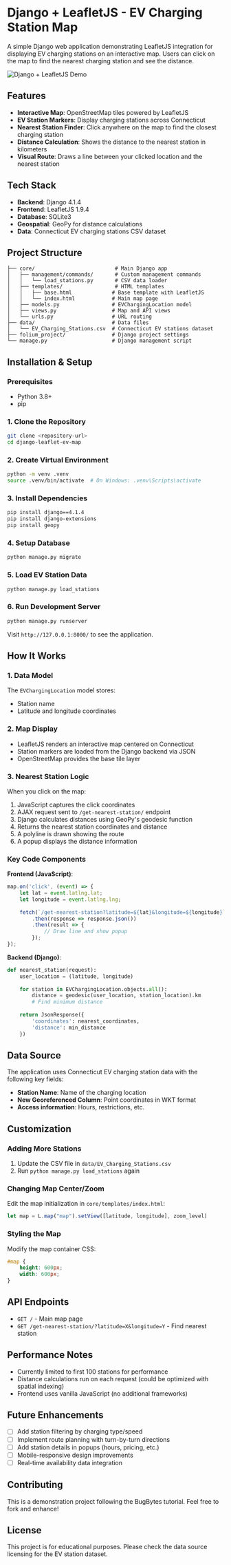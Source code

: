 # Django + LeafletJS - EV Charging Station Map

A simple Django web application demonstrating LeafletJS integration for displaying EV charging stations on an interactive map. Users can click on the map to find the nearest charging station and see the distance.

![Django + LeafletJS Demo](https://github.com/user-attachments/assets/6c31953b-8ae8-4a02-8a95-2e965a4856a6)

## Features

- **Interactive Map**: OpenStreetMap tiles powered by LeafletJS
- **EV Station Markers**: Display charging stations across Connecticut
- **Nearest Station Finder**: Click anywhere on the map to find the closest charging station
- **Distance Calculation**: Shows the distance to the nearest station in kilometers
- **Visual Route**: Draws a line between your clicked location and the nearest station

## Tech Stack

- **Backend**: Django 4.1.4
- **Frontend**: LeafletJS 1.9.4
- **Database**: SQLite3
- **Geospatial**: GeoPy for distance calculations
- **Data**: Connecticut EV charging stations CSV dataset

## Project Structure

```
├── core/                          # Main Django app
│   ├── management/commands/       # Custom management commands
│   │   └── load_stations.py       # CSV data loader
│   ├── templates/                 # HTML templates
│   │   ├── base.html             # Base template with LeafletJS
│   │   └── index.html            # Main map page
│   ├── models.py                 # EVChargingLocation model
│   ├── views.py                  # Map and API views
│   └── urls.py                   # URL routing
├── data/                         # Data files
│   └── EV_Charging_Stations.csv  # Connecticut EV stations dataset
├── folium_project/               # Django project settings
└── manage.py                     # Django management script
```

## Installation & Setup

### Prerequisites
- Python 3.8+
- pip

### 1. Clone the Repository
```bash
git clone <repository-url>
cd django-leaflet-ev-map
```

### 2. Create Virtual Environment
```bash
python -m venv .venv
source .venv/bin/activate  # On Windows: .venv\Scripts\activate
```

### 3. Install Dependencies
```bash
pip install django==4.1.4
pip install django-extensions
pip install geopy
```

### 4. Setup Database
```bash
python manage.py migrate
```

### 5. Load EV Station Data
```bash
python manage.py load_stations
```

### 6. Run Development Server
```bash
python manage.py runserver
```

Visit `http://127.0.0.1:8000/` to see the application.

## How It Works

### 1. Data Model
The `EVChargingLocation` model stores:
- Station name
- Latitude and longitude coordinates

### 2. Map Display
- LeafletJS renders an interactive map centered on Connecticut
- Station markers are loaded from the Django backend via JSON
- OpenStreetMap provides the base tile layer

### 3. Nearest Station Logic
When you click on the map:
1. JavaScript captures the click coordinates
2. AJAX request sent to `/get-nearest-station/` endpoint
3. Django calculates distances using GeoPy's geodesic function
4. Returns the nearest station coordinates and distance
5. A polyline is drawn showing the route
6. A popup displays the distance information

### Key Code Components

**Frontend (JavaScript)**:
```javascript
map.on('click', (event) => {
    let lat = event.latlng.lat;
    let longitude = event.latlng.lng;
    
    fetch(`/get-nearest-station?latitude=${lat}&longitude=${longitude}`)
        .then(response => response.json())
        .then(result => {
            // Draw line and show popup
        });
});
```

**Backend (Django)**:
```python
def nearest_station(request):
    user_location = (latitude, longitude)
    
    for station in EVChargingLocation.objects.all():
        distance = geodesic(user_location, station_location).km
        # Find minimum distance
    
    return JsonResponse({
        'coordinates': nearest_coordinates,
        'distance': min_distance
    })
```

## Data Source

The application uses Connecticut EV charging station data with the following key fields:
- **Station Name**: Name of the charging location
- **New Georeferenced Column**: Point coordinates in WKT format
- **Access information**: Hours, restrictions, etc.

## Customization

### Adding More Stations
1. Update the CSV file in `data/EV_Charging_Stations.csv`
2. Run `python manage.py load_stations` again

### Changing Map Center/Zoom
Edit the map initialization in `core/templates/index.html`:
```javascript
let map = L.map("map").setView([latitude, longitude], zoom_level)
```

### Styling the Map
Modify the map container CSS:
```css
#map {
    height: 600px;
    width: 600px;
}
```

## API Endpoints

- `GET /` - Main map page
- `GET /get-nearest-station/?latitude=X&longitude=Y` - Find nearest station

## Performance Notes

- Currently limited to first 100 stations for performance
- Distance calculations run on each request (could be optimized with spatial indexing)
- Frontend uses vanilla JavaScript (no additional frameworks)

## Future Enhancements

- [ ] Add station filtering by charging type/speed
- [ ] Implement route planning with turn-by-turn directions
- [ ] Add station details in popups (hours, pricing, etc.)
- [ ] Mobile-responsive design improvements
- [ ] Real-time availability data integration

## Contributing

This is a demonstration project following the BugBytes tutorial. Feel free to fork and enhance!

## License

This project is for educational purposes. Please check the data source licensing for the EV station dataset.
